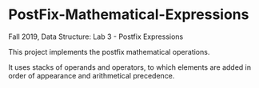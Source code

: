 # PostFix-Mathematical-Expressions
Fall 2019, Data Structure: Lab 3 - Postfix Expressions

This project implements the postfix mathematical operations.

It uses stacks of operands and operators, to which elements are added in order of appearance and arithmetical precedence.
